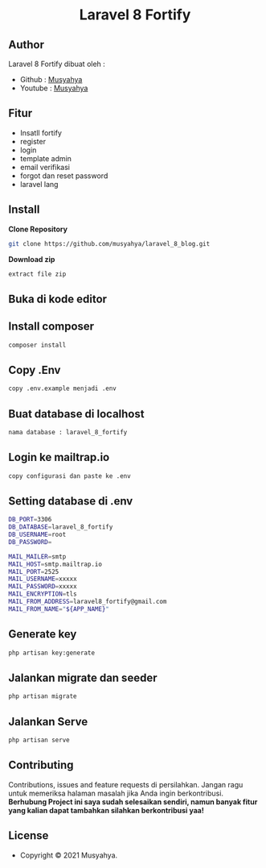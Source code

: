 <h1 align="center">Laravel 8 Fortify</h1>

## Author

Laravel 8 Fortify dibuat oleh :

- Github : <a href="https://github.com/musyahya"> Musyahya </a>
- Youtube : <a href="https://www.youtube.com/channel/UC1iCvpMssrHnUsWKEe2cOag"> Musyahya </a>

## Fitur 

- Insatll fortify
- register
- login
- template admin
- email verifikasi
- forgot dan reset password
- laravel lang

## Install

**Clone Repository**

```bash
git clone https://github.com/musyahya/laravel_8_blog.git
```

**Download zip**

```bash
extract file zip
```

## Buka di kode editor


## Install composer

```bash
composer install
```

## Copy .Env

```bash
copy .env.example menjadi .env
```

## Buat database di localhost 

```bash
nama database : laravel_8_fortify
```

## Login ke mailtrap.io

```bash
copy configurasi dan paste ke .env
```

## Setting database di .env

```bash
DB_PORT=3306
DB_DATABASE=laravel_8_fortify
DB_USERNAME=root
DB_PASSWORD=

MAIL_MAILER=smtp
MAIL_HOST=smtp.mailtrap.io
MAIL_PORT=2525
MAIL_USERNAME=xxxxx
MAIL_PASSWORD=xxxxx
MAIL_ENCRYPTION=tls
MAIL_FROM_ADDRESS=laravel8_fortify@gmail.com
MAIL_FROM_NAME="${APP_NAME}"
```

## Generate key

```bash
php artisan key:generate
```

## Jalankan migrate dan seeder

```bash
php artisan migrate
```

## Jalankan Serve

```bash
php artisan serve
```

## Contributing

Contributions, issues and feature requests di persilahkan.
Jangan ragu untuk memeriksa halaman masalah jika Anda ingin berkontribusi. **Berhubung Project ini saya sudah selesaikan sendiri, namun banyak fitur yang kalian dapat tambahkan silahkan berkontribusi yaa!**

## License

- Copyright © 2021 Musyahya.

